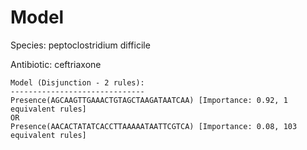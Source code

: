 
# Model

Species: peptoclostridium difficile

Antibiotic: ceftriaxone

```
Model (Disjunction - 2 rules):
------------------------------
Presence(AGCAAGTTGAAACTGTAGCTAAGATAATCAA) [Importance: 0.92, 1 equivalent rules]
OR
Presence(AACACTATATCACCTTAAAAATAATTCGTCA) [Importance: 0.08, 103 equivalent rules]

```

